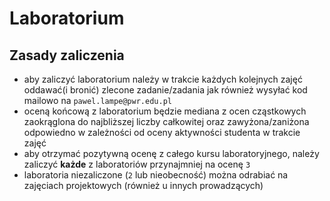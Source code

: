 Laboratorium
============

Zasady zaliczenia
-----------------

 - aby zaliczyć laboratorium należy w trakcie każdych kolejnych zajęć oddawać(i bronić) zlecone zadanie/zadania jak również wysyłać kod mailowo na `pawel.lampe@pwr.edu.pl`
 - oceną końcową z laboratorium będzie mediana z ocen cząstkowych zaokrąglona do najbliższej liczby całkowitej oraz zawyżona/zaniżona odpowiedno w zależności od oceny aktywności studenta w trakcie zajęć
 - aby otrzymać pozytywną ocenę z całego kursu laboratoryjnego, należy zaliczyć **każde** z laboratoriów przynajmniej na ocenę `3`
 - laboratoria niezaliczone (`2` lub nieobecność) można odrabiać na zajęciach projektowych (również u innych prowadzących)
